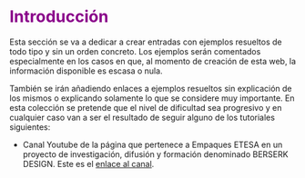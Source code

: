 # <FONT COLOR=#8B008B>Introducción</font>
Esta sección se va a dedicar a crear entradas con ejemplos resueltos de todo tipo y sin un orden concreto. Los ejemplos serán comentados especialmente en los casos en que, al momento de creación de esta web, la información disponible es escasa o nula.

También se irán añadiendo enlaces a ejemplos resueltos sin explicación de los mismos o explicando solamente lo que se considere muy importante. En esta colección se pretende que el nivel de dificultad sea progresivo y en cualquier caso van a ser el resultado de seguir alguno de los tutoriales siguientes:

*  Canal Youtube de la página que pertenece a Empaques ETESA en un proyecto de investigación, difusión y formación denominado BERSERK DESIGN. Este es el [enlace al canal](https://www.youtube.com/@FreeCADdesign/featured).
